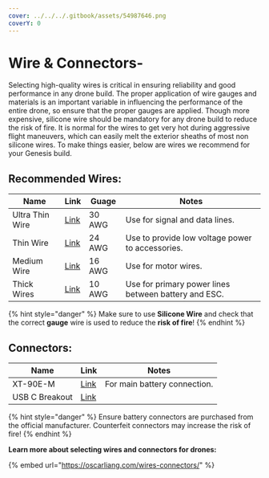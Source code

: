 ```yaml
---
cover: ../../../.gitbook/assets/54987646.png
coverY: 0
---
```


# Wire & Connectors-

Selecting high-quality wires is critical in ensuring reliability and good performance in any drone build. The proper application of wire gauges and materials is an important variable in influencing the performance of the entire drone, so ensure that the proper gauges are applied. Though more expensive, silicone wire should be mandatory for any drone build to reduce the risk of fire. It is normal for the wires to get very hot during aggressive flight maneuvers, which can easily melt the exterior sheaths of most non silicone wires. To make things easier, below are wires we recommend for your Genesis build.

## Recommended Wires:

| Name            | Link                                                                                                                       | Guage  | Notes                                                |
| --------------- | -------------------------------------------------------------------------------------------------------------------------- | ------ | ---------------------------------------------------- |
| Ultra Thin Wire | [Link](https://www.amazon.com/stores/BNTECHGO/30GaugeSiliconeWire\_SiliconeWire/page/0FB2C206-9F92-4DDF-8612-FECAFA318187) | 30 AWG | Use for signal and data lines.                       |
| Thin Wire       | [Link](https://www.amazon.com/stores/BNTECHGO/24GaugeSiliconeWire\_SiliconeWire/page/E1E31E64-1EAF-4459-8FFB-3448A42351AA) | 24 AWG | Use to provide low voltage power to accessories.     |
| Medium Wire     | [Link](https://www.amazon.com/BNTECHGO-Silicone-Flexible-Stranded-Impedance/dp/B06XS5N3HN)                                 | 16 AWG | Use for motor wires.                                 |
| Thick Wires     | [Link](https://www.amazon.com/stores/BNTECHGO/10GaugeSiliconeWire\_SiliconeWire/page/B3873000-8FFA-4D5A-BEDE-A2CAAAC2C6E5) | 10 AWG | Use for primary power lines between battery and ESC. |

{% hint style="danger" %}
Make sure to use **Silicone Wire** and check that the correct **gauge** wire is used to reduce the **risk of fire**!
{% endhint %}

## Connectors:

| Name           | Link                                                                                          | Notes                        |
| -------------- | --------------------------------------------------------------------------------------------- | ---------------------------- |
| XT-90E-M       | [Link](https://www.amazon.com/Yaohappy-XT90E-M-Mountable-Connector-Multicopter/dp/B09DBK97VJ) | For main battery connection. |
| USB C Breakout | [Link](https://www.amazon.com/ANMBEST-Connector-Receptacle-Adapter-Support/dp/B091CRLJM2)     |                              |

{% hint style="danger" %}
Ensure battery connectors are purchased from the official manufacturer. Counterfeit connectors may increase the risk of fire!&#x20;
{% endhint %}

**Learn more about selecting wires and connectors for drones:**

{% embed url="https://oscarliang.com/wires-connectors/" %}
